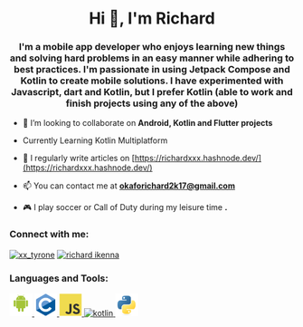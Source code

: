 <h1 align="center">Hi 👋, I'm Richard</h1>
<h3 align="center">I'm a mobile app developer who enjoys learning new things and solving hard problems in an easy manner while adhering to best practices. I'm passionate in using Jetpack Compose and Kotlin to create mobile solutions. I have experimented with Javascript, dart and Kotlin, but I prefer Kotlin (able to work and finish projects using any of the above)</h3>

- 👯 I’m looking to collaborate on **Android, Kotlin and Flutter projects**
  
- Currently Learning Kotlin Multiplatform

- 📝 I regularly write articles on [https://richardxxx.hashnode.dev/](https://richardxxx.hashnode.dev/)

- 📫 You can contact me at **okaforichard2k17@gmail.com**

- 🎮 I play soccer or Call of Duty during my leisure time **.**

<h3 align="left">Connect with me:</h3>
<p align="left">
<a href="https://twitter.com/xx_tyrone" target="blank"><img align="center" src="https://raw.githubusercontent.com/rahuldkjain/github-profile-readme-generator/master/src/images/icons/Social/twitter.svg" alt="xx_tyrone" height="30" width="40" /></a>
<a href="https://linkedin.com/in/richard ikenna" target="blank"><img align="center" src="https://raw.githubusercontent.com/rahuldkjain/github-profile-readme-generator/master/src/images/icons/Social/linked-in-alt.svg" alt="richard ikenna" height="30" width="40" /></a>
</p>

<h3 align="left">Languages and Tools:</h3>
<p align="left"> <a href="https://developer.android.com" target="_blank" rel="noreferrer"> <img src="https://raw.githubusercontent.com/devicons/devicon/master/icons/android/android-original-wordmark.svg" alt="android" width="40" height="40"/> </a> <a href="https://www.cprogramming.com/" target="_blank" rel="noreferrer"> <img src="https://raw.githubusercontent.com/devicons/devicon/master/icons/c/c-original.svg" alt="c" width="40" height="40"/> </a> <a href="https://developer.mozilla.org/en-US/docs/Web/JavaScript" target="_blank" rel="noreferrer"> <img src="https://raw.githubusercontent.com/devicons/devicon/master/icons/javascript/javascript-original.svg" alt="javascript" width="40" height="40"/> </a> <a href="https://kotlinlang.org" target="_blank" rel="noreferrer"> <img src="https://www.vectorlogo.zone/logos/kotlinlang/kotlinlang-icon.svg" alt="kotlin" width="40" height="40"/> </a> <a href="https://www.python.org" target="_blank" rel="noreferrer"> <img src="https://raw.githubusercontent.com/devicons/devicon/master/icons/python/python-original.svg" alt="python" width="40" height="40"/> </a> <a href="https://reactjs.org/" target="_blank" rel="noreferrer">
<!--   <img src="https://raw.githubusercontent.com/devicons/devicon/master/icons/react/react-original-wordmark.svg" alt="react" width="40" height="40"/> </a> </p> -->
